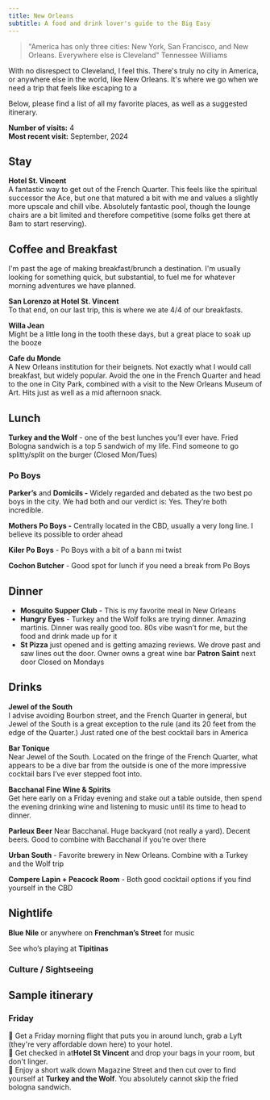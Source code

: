 ```yaml
---
title: New Orleans
subtitle: A food and drink lover's guide to the Big Easy
---
```


> "America has only three cities: New York, San Francisco, and New Orleans. Everywhere else is Cleveland"
Tennessee Williams

With no disrespect to Cleveland, I feel this. There's truly no city in America, or anywhere else in the world, like New Orleans. It's where we go when we need a trip that feels like escaping to a 

Below, please find a list of all my favorite places, as well as a suggested itinerary. 

**Number of visits:** 4  
**Most recent visit:** September, 2024

## Stay

**Hotel St. Vincent**  
A fantastic way to get out of the French Quarter. This feels like the spiritual successor the Ace, but one that matured a bit with me and values a slightly more upscale and chill vibe. Absolutely fantastic pool, though the lounge chairs are a bit limited and therefore competitive (some folks get there at 8am to start reserving). 

## Coffee and Breakfast

I'm past the age of making breakfast/brunch a destination. I'm usually looking for something quick, but substantial, to fuel me for whatever morning adventures we have planned.

**San Lorenzo at Hotel St. Vincent**  
To that end, on our last trip, this is where we ate 4/4 of our breakfasts. 



**Willa Jean**  
Might be a little long in the tooth these days, but a great place to soak up the booze 

**Cafe du Monde**  
A New Orleans institution for their beignets. Not exactly what I would call breakfast, but widely popular. Avoid the one in the French Quarter and head to the one in City Park, combined with a visit to the New Orleans Museum of Art. Hits just as well as a mid afternoon snack.

## Lunch

**Turkey and the Wolf** - one of the best lunches you’ll ever have. Fried Bologna sandwich is a top 5 sandwich of my life. Find someone to go splitty/split on the burger (Closed Mon/Tues)

### Po Boys 

**Parker’s** and **Domicils -** Widely regarded and debated as the two best po boys in the city. We had both and our verdict is: Yes. They’re both incredible. 

**Mothers Po Boys -** Centrally located in the CBD, usually a very long line. I believe its possible to order ahead

**Kiler Po Boys** - Po Boys with a bit of a bann mi twist

**Cochon Butcher** - Good spot for lunch if you need a break from Po Boys 

  

  

## Dinner

- **Mosquito Supper Club** - This is my favorite meal in New Orleans
- **Hungry Eyes** - Turkey and the Wolf folks are trying dinner. Amazing martinis. Dinner was really good too. 80s vibe wasn’t for me, but the food and drink made up for it
- **St Pizza** just opened and is getting amazing reviews. We drove past and saw lines out the door. Owner owns a great wine bar **Patron Saint** next door Closed on Mondays

  

  

## Drinks

**Jewel of the South**  
I advise avoiding Bourbon street, and the French Quarter in general, but Jewel of the South is a great exception to the rule (and its 20 feet from the edge of the Quarter.) Just rated one of the best cocktail bars in America

**Bar Tonique**   
Near Jewel of the South. Located on the fringe of the French Quarter, what appears to be a dive bar from the outside is one of the more impressive cocktail bars I’ve ever stepped foot into.

**Bacchanal Fine Wine & Spirits**  
Get here early on a Friday evening and stake out a table outside, then spend the evening drinking wine and listening to music until its time to head to dinner.

**Parleux Beer** 
Near Bacchanal. Huge backyard (not really a yard). Decent beers. Good to combine with Bacchanal if you’re over there

**Urban South** - Favorite brewery in New Orleans. Combine with a Turkey and the Wolf trip

**Compere Lapin + Peacock Room** - Both good cocktail options if you find yourself in the CBD
  

## Nightlife

**Blue Nile** or anywhere on **Frenchman’s Street** for music

See who’s playing at **Tipitinas**


### Culture / Sightseeing


## Sample itinerary

### Friday 
🛬 Get a Friday morning flight that puts you in around lunch, grab a Lyft (they're very affordable down here) to your hotel.  
🏨 Get checked in at**Hotel St Vincent** and drop your bags in your room, but don't linger.  
🥪 Enjoy a short walk down Magazine Street and then cut over to find yourself at **Turkey and the Wolf**. You absolutely cannot skip the fried bologna sandwich. 


